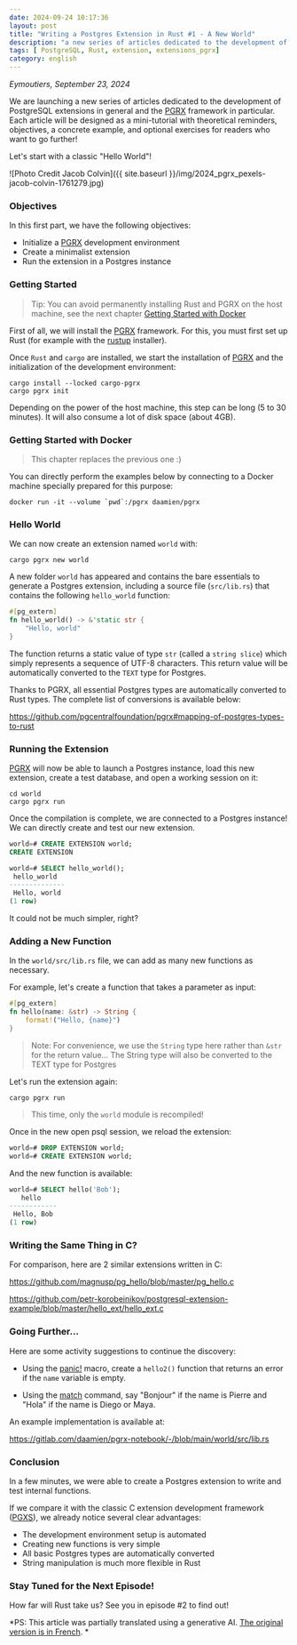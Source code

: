 ```yaml
---
date: 2024-09-24 10:17:36
layout: post
title: "Writing a Postgres Extension in Rust #1 - A New World"
description: "a new series of articles dedicated to the development of PostgreSQL extensions in general and the [PGRX] framework in particular"
tags: [ PostgreSQL, Rust, extension, extensions_pgrx]
category: english
---
```


*Eymoutiers, September 23, 2024*

We are launching a new series of articles dedicated to the development of PostgreSQL extensions
in general and the [PGRX] framework in particular. Each article will be designed as a mini-tutorial 
with theoretical reminders, objectives, a concrete example, and optional exercises for readers who 
want to go further!

Let's start with a classic "Hello World"!

<!--MORE-->

![Photo Credit Jacob Colvin]({{ site.baseurl }}/img/2024_pgrx_pexels-jacob-colvin-1761279.jpg)

### Objectives

In this first part, we have the following objectives:

* Initialize a [PGRX] development environment
* Create a minimalist extension
* Run the extension in a Postgres instance

[PGRX]: https://github.com/pgcentralfoundation/pgrx

### Getting Started

> Tip: You can avoid permanently installing Rust and PGRX on the host machine, 
> see the next chapter [Getting Started with Docker]()

First of all, we will install the [PGRX] framework. For this, you must first 
set up Rust (for example with the [rustup] installer).

Once `Rust` and `cargo` are installed, we start the installation of [PGRX] 
and the initialization of the development environment:

``` console
cargo install --locked cargo-pgrx
cargo pgrx init
```

Depending on the power of the host machine, this step can be long (5 to 30 minutes).
It will also consume a lot of disk space (about 4GB).

[rustup]: https://rustup.rs/

### Getting Started with Docker

> This chapter replaces the previous one :)

You can directly perform the examples below by connecting to a Docker machine 
specially prepared for this purpose:

``` console
docker run -it --volume `pwd`:/pgrx daamien/pgrx
```

### Hello World

We can now create an extension named `world` with:

``` console
cargo pgrx new world
```

A new folder `world` has appeared and contains the bare essentials to generate a Postgres extension, 
including a source file (`src/lib.rs`) that contains the following `hello_world` function:

``` rust
#[pg_extern]
fn hello_world() -> &'static str {
    "Hello, world"
}
```

The function returns a static value of type `str` (called a `string slice`) which simply 
represents a sequence of UTF-8 characters. This return value will be automatically 
converted to the `TEXT` type for Postgres.

Thanks to PGRX, all essential Postgres types are automatically converted to Rust types. 
The complete list of conversions is available below:

<https://github.com/pgcentralfoundation/pgrx#mapping-of-postgres-types-to-rust>


### Running the Extension

[PGRX] will now be able to launch a Postgres instance, load this new extension, 
create a test database, and open a working session on it:

``` console
cd world
cargo pgrx run
```

Once the compilation is complete, we are connected to a Postgres instance! 
We can directly create and test our new extension.

``` sql
world=# CREATE EXTENSION world;
CREATE EXTENSION

world=# SELECT hello_world();
 hello_world
--------------
 Hello, world
(1 row)
```

It could not be much simpler, right?

### Adding a New Function

In the `world/src/lib.rs` file, we can add as many new functions as necessary.

For example, let's create a function that takes a parameter as input:

``` rust
#[pg_extern]
fn hello(name: &str) -> String {
    format!("Hello, {name}")
}
```

> Note: For convenience, we use the `String` type here rather than `&str` for the
> return value… The String type will also be converted to the TEXT type for
> Postgres

Let's run the extension again:

``` console
cargo pgrx run
```

> This time, only the `world` module is recompiled!

Once in the new open psql session, we reload the extension:

``` sql
world=# DROP EXTENSION world;
world=# CREATE EXTENSION world;
```

And the new function is available:

``` sql
world=# SELECT hello('Bob');
   hello
------------
 Hello, Bob
(1 row)
```

### Writing the Same Thing in C?

For comparison, here are 2 similar extensions written in C:

<https://github.com/magnusp/pg_hello/blob/master/pg_hello.c>

<https://github.com/petr-korobeinikov/postgresql-extension-example/blob/master/hello_ext/hello_ext.c>


### Going Further…

Here are some activity suggestions to continue the discovery:

* Using the [panic!] macro, create a `hello2()` function that returns
  an error if the `name` variable is empty.

* Using the [match] command, say "Bonjour" if the name is Pierre and "Hola"
  if the name is Diego or Maya.

[panic!]: https://doc.rust-lang.org/std/macro.panic.html#examples
[match]: https://doc.rust-lang.org/rust-by-example/flow_control/match.html

An example implementation is available at:

<https://gitlab.com/daamien/pgrx-notebook/-/blob/main/world/src/lib.rs>

### Conclusion

In a few minutes, we were able to create a Postgres extension to write and test
internal functions.

If we compare it with the classic C extension development framework ([PGXS]), 
we already notice several clear advantages:

* The development environment setup is automated
* Creating new functions is very simple
* All basic Postgres types are automatically converted
* String manipulation is much more flexible in Rust

[PGXS]: https://www.postgresql.org/docs/current/extend-pgxs.html

### Stay Tuned for the Next Episode!

How far will Rust take us? See you in episode #2 to find out!

*PS: This article was partially translated using a generative AI. 
[The original version is in French](https://blog.dalibo.com/2024/09/09/ecrire_une_extension_postgres_en-rust_1_un_nouveau_monde.html).
*
